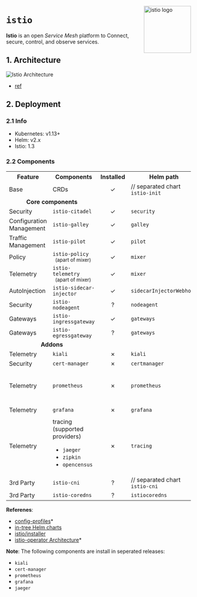 <img src="https://istio.io/img/istio-bluelogo-whitebackground-unframed.svg"
    alt="istio logo"
    align="right" height="128"/>

`istio`
=======
**Istio** is an open *Service Mesh* platform to Connect, secure, control, and observe services.

## 1. Architecture
![Istio Architecture](https://istio.io/docs/concepts/what-is-istio/arch.svg)
* [ref](https://istio.io/docs/concepts/what-is-istio/#architecture)

## 2. Deployment
### 2.1 Info
* Kubernetes: v1.13+
* Helm: v2.x
* Istio: 1.3

### 2.2 Components
<table>
  <tr>
    <th>Feature</th>
    <th>Components</th>
    <th align="center">Installed</th>
    <th>Helm path</th>
    <th>Operator path</th>
  </tr>
  <tr>
    <td>Base</td>
    <td>CRDs</td>
    <td align="center">✓<br></td>
    <td>// separated chart</br><code>istio-init</code></td>
    <td><code>crds</code></td>
  </tr>
  <tr>
    <td colspan="2" align="center"><b>Core components</b></td>
    <td></td>
    <td></td>
    <td></td>
  </tr>
  <tr>
    <td>Security</td>
    <td><code>istio-citadel</code></td>
    <td align="center">✓<br></td>
    <td><code>security</code></td>
    <td><code>security/citadel</code></td>
  </tr>
  <tr>
    <td width="128">Configuration Management</td>
    <td><code>istio-galley</code></td>
    <td align="center">✓</td>
    <td><code>galley</code></td>
    <td><code>istio-control/istio-config</code></td>
  </tr>
  <tr>
    <td width="128">Traffic Management</td>
    <td><code>istio-pilot</code></td>
    <td align="center">✓</td>
    <td><code>pilot</code></td>
    <td><code>istio-control/istio-discovery</code></td>
  </tr>
  <tr>
    <td>Policy</td>
    <td>
        <code>istio-policy</code>
        </br>
        <sup> (apart of mixer)</sup>
    </td>
    <td align="center">✓</td>
    <td><code>mixer</code></td>
    <td><code>istio-policy</code></td>
  </tr>
  <tr>
    <td>Telemetry</td>
    <td>
        <code>istio-telemetry</code>
        </br>
        <sup> (apart of mixer)</sup>
    </td>
    <td align="center">✓</td>
    <td><code>mixer</code></td>
    <td><code>istio-telemetry/mixer-telemetry</code></td>
  </tr>
  <tr>
    <td>AutoInjection</td>
    <td><code>istio-sidecar-injector</code></td>
    <td align="center">✓</td>
    <td><code>sidecarInjectorWebhook</code></td>
    <td><code>istio-control/istio-autoinject</code></td>
  </tr>
  <tr>
    <td>Security</td>
    <td><code>istio-nodeagent</code></td>
    <td align="center">?</td>
    <td><code>nodeagent</code></td>
    <td><code>security/nodeagent</code></td>
  </tr>
  <tr>
    <td>Gateways</td>
    <td><code>istio-ingressgateway</code></td>
    <td align="center">✓</td>
    <td><code>gateways</code></td>
    <td><code>gateways/istio-ingress</code></td>
  </tr>
  <tr>
    <td>Gateways</td>
    <td><code>istio-egressgateway</code></td>
    <td align="center">?</td>
    <td><code>gateways</code></td>
    <td><code>gateways/istio-egress</code></td>
  </tr>
  <tr>
    <td colspan="2" align="center"><b>Addons</b></td>
    <td></td>
    <td></td>
    <td></td>
  </tr>
  <tr>
    <td>Telemetry</td>
    <td><code>kiali</code></td>
    <td align="center">✗</td>
    <td><code>kiali</code></td>
    <td><code>istio-telemetry/kiali</code></td>
  </tr>
  <tr>
    <td>Security</td>
    <td><code>cert-manager</code></td>
    <td align="center">✗</td>
    <td><code>certmanager</code></td>
    <td><code>security/certmanager</code></td>
  </tr>
  <tr>
    <td>Telemetry</td>
    <td><code>prometheus</code></td>
    <td align="center">✗</td>
    <td><code>prometheus</code></td>
    <td>
      * <code>istio-telemetry/prometheus</code>
      </br>
      * <code>istio-telemetry/prometheus-operator</code>
    </td>
  </tr>
  <tr>
    <td>Telemetry</td>
    <td><code>grafana</code></td>
    <td align="center">✗</td>
    <td><code>grafana</code></td>
    <td><code>istio-telemetry/grafana</code></td>
  </tr>
  <tr>
    <td>Telemetry</td>
    <td>
      tracing (supported providers)
      <ul>
        <li><code>jaeger</code></li>
        <li><code>zipkin</code></li>
        <li><code>opencensus</code></li>
      </ul>
    </td>
    <td align="center">✗</td>
    <td><code>tracing</code></td>
    <td><code>istio-telemetry/tracing</code></td>
  </tr>
  <tr>
    <td>3rd Party</td>
    <td><code>istio-cni</code></td>
    <td align="center">?</td>
    <td>// separated chart</br><code>istio-cni</code></td>
    <td><code>istio-cni</code></td>
  </tr>
  <tr>
    <td>3rd Party</td>
    <td><code>istio-coredns</code></td>
    <td align="center">?</td>
    <td><code>istiocoredns</code></td>
    <td><code>istiocoredns</code></td>
  </tr>
</table>

**Referenes**:
* [config-profiles](https://istio.io/docs/setup/additional-setup/config-profiles/)*
* [in-tree Helm charts](https://github.com/istio/istio/tree/1.3.0/install/kubernetes/helm)
* [istio/installer](https://github.com/istio/installer/tree/release-1.3)
* [istio-operator Architecture](https://github.com/istio/operator/blob/master/ARCHITECTURE.md)*

**Note**: The following components are install in seperated releases:
* `kiali`
* `cert-manager`
* `prometheus`
* `grafana`
* `jaeger`
